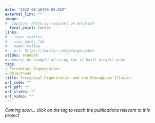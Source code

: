```yaml
---
date: "2022-08-16T00:00:00Z"
external_link: ""
image:
#  caption: Photo by rawpixel on Unsplash
  focal_point: Center
links:
# - icon: twitter
#   icon_pack: fab
#   name: Follow
#   url: https://twitter.com/georgecushen
slides: example
#summary: An example of using the in-built project page.
tags:
- Perceptual Organization
- Objecthood
title: Perceptual Organization and the Ebbinghaus Illusion
url_code: ""
url_pdf: ""
url_slides: ""
url_video: ""
---
```


*Coming soon... click on the tag to reach the publications relevant to this project*
